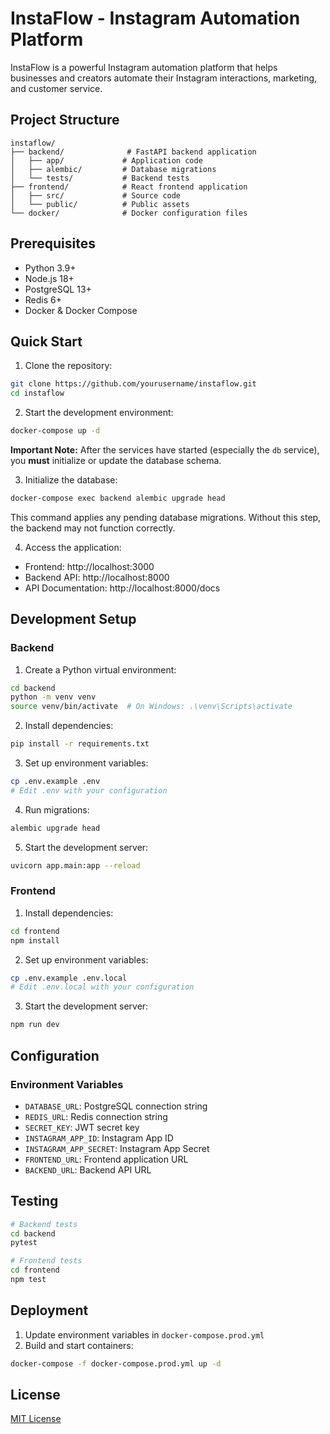 # InstaFlow - Instagram Automation Platform

InstaFlow is a powerful Instagram automation platform that helps businesses and creators automate their Instagram interactions, marketing, and customer service.

## Project Structure
```
instaflow/
├── backend/              # FastAPI backend application
│   ├── app/             # Application code
│   ├── alembic/         # Database migrations
│   └── tests/           # Backend tests
├── frontend/            # React frontend application
│   ├── src/             # Source code
│   └── public/          # Public assets
└── docker/              # Docker configuration files
```

## Prerequisites
- Python 3.9+
- Node.js 18+
- PostgreSQL 13+
- Redis 6+
- Docker & Docker Compose

## Quick Start

1. Clone the repository:
```bash
git clone https://github.com/yourusername/instaflow.git
cd instaflow
```

2. Start the development environment:
```bash
docker-compose up -d
```
   **Important Note:** After the services have started (especially the `db` service), you **must** initialize or update the database schema.

3. Initialize the database:
```bash
docker-compose exec backend alembic upgrade head
```
   This command applies any pending database migrations. Without this step, the backend may not function correctly.

4. Access the application:
- Frontend: http://localhost:3000
- Backend API: http://localhost:8000
- API Documentation: http://localhost:8000/docs

## Development Setup

### Backend
1. Create a Python virtual environment:
```bash
cd backend
python -m venv venv
source venv/bin/activate  # On Windows: .\venv\Scripts\activate
```

2. Install dependencies:
```bash
pip install -r requirements.txt
```

3. Set up environment variables:
```bash
cp .env.example .env
# Edit .env with your configuration
```

4. Run migrations:
```bash
alembic upgrade head
```

5. Start the development server:
```bash
uvicorn app.main:app --reload
```

### Frontend
1. Install dependencies:
```bash
cd frontend
npm install
```

2. Set up environment variables:
```bash
cp .env.example .env.local
# Edit .env.local with your configuration
```

3. Start the development server:
```bash
npm run dev
```

## Configuration

### Environment Variables
- `DATABASE_URL`: PostgreSQL connection string
- `REDIS_URL`: Redis connection string
- `SECRET_KEY`: JWT secret key
- `INSTAGRAM_APP_ID`: Instagram App ID
- `INSTAGRAM_APP_SECRET`: Instagram App Secret
- `FRONTEND_URL`: Frontend application URL
- `BACKEND_URL`: Backend API URL

## Testing
```bash
# Backend tests
cd backend
pytest

# Frontend tests
cd frontend
npm test
```

## Deployment
1. Update environment variables in `docker-compose.prod.yml`
2. Build and start containers:
```bash
docker-compose -f docker-compose.prod.yml up -d
```

## License
[MIT License](LICENSE) 